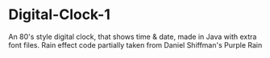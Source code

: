 # Digital-Clock-1
An 80's style digital clock, that shows time &amp; date, made in Java with extra font files. Rain effect code partially taken from Daniel Shiffman's Purple Rain 
